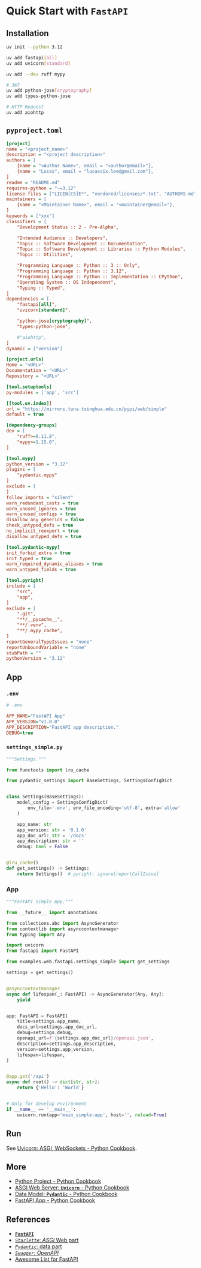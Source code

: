 # Quick Start with `FastAPI`

## Installation

```bash
uv init --python 3.12

uv add fastapi[all]
uv add uvicorn[standard]

uv add --dev ruff mypy

# JWT
uv add python-jose[cryptography]
uv add types-python-jose

# HTTP Request
uv add aiohttp
```

## `pyproject.toml`

```ini
[project]
name = "<project_name>"
description = "<project description>"
authors = [
    {name = "<Author Name>", email = "<author@email>"},
    {name = "Lucas", email = "lucassix.lee@gmail.com"},
]
readme = "README.md"
requires-python = "~=3.12"
license-files = ["LICEN[CS]E*", "vendored/licenses/*.txt", "AUTHORS.md"]
maintainers = [
    {name = "<Maintainer Name>", email = "<maintainer@email>"},
]
keywords = ["xxx"]
classifiers = [
    "Development Status :: 2 - Pre-Alpha",

    "Intended Audience :: Developers",
    "Topic :: Software Development :: Documentation",
    "Topic :: Software Development :: Libraries :: Python Modules",
    "Topic :: Utilities",

    "Programming Language :: Python :: 3 :: Only",
    "Programming Language :: Python :: 3.12",
    "Programming Language :: Python :: Implementation :: CPython",
    "Operating System :: OS Independent",
    "Typing :: Typed",
]
dependencies = [
    "fastapi[all]",
    "uvicorn[standard]",

    "python-jose[cryptography]",
    "types-python-jose",

    #"aiohttp",
]
dynamic = ["version"]

[project.urls]
Home = "<URL>"
Documentation = "<URL>"
Repository = "<URL>"

[tool.setuptools]
py-modules = ['app', 'src']

[[tool.uv.index]]
url = "https://mirrors.tuna.tsinghua.edu.cn/pypi/web/simple"
default = true

[dependency-groups]
dev = [
    "ruff>=0.11.8",
    "mypy>=1.15.0",
]

[tool.mypy]
python_version = "3.12"
plugins = [
    "pydantic.mypy"
]
exclude = [
]
follow_imports = "silent"
warn_redundant_casts = true
warn_unused_ignores = true
warn_unused_configs = true
disallow_any_generics = false
check_untyped_defs = true
no_implicit_reexport = true
disallow_untyped_defs = true

[tool.pydantic-mypy]
init_forbid_extra = true
init_typed = true
warn_required_dynamic_aliases = true
warn_untyped_fields = true

[tool.pyright]
include = [
    "src",
    "app",
]
exclude = [
    ".git",
    "**/__pycache__",
    "**/.venv",
    "**/.mypy_cache",
]
reportGeneralTypeIssues = "none"
reportUnboundVariable = "none"
stubPath = ""
pythonVersion = "3.12"
```

## App

### `.env`

```ini
# .env

APP_NAME="FastAPI App"
APP_VERSION="v1.0.0"
APP_DESCRIPTION="FastAPI app description."
DEBUG=true
```

### `settings_simple.py`

```python
"""Settings."""

from functools import lru_cache

from pydantic_settings import BaseSettings, SettingsConfigDict


class Settings(BaseSettings):
    model_config = SettingsConfigDict(
        env_file='.env', env_file_encoding='utf-8', extra='allow'
    )

    app_name: str
    app_version: str = '0.1.0'
    app_doc_url: str = '/docs'
    app_description: str = ''
    debug: bool = False


@lru_cache()
def get_settings() -> Settings:
    return Settings()  # pyright: ignore[reportCallIssue]
```

### App

```python
"""FastAPI Simple App."""

from __future__ import annotations

from collections.abc import AsyncGenerator
from contextlib import asynccontextmanager
from typing import Any

import uvicorn
from fastapi import FastAPI

from examples.web.fastapi.settings_simple import get_settings

settings = get_settings()


@asynccontextmanager
async def lifespan(_: FastAPI) -> AsyncGenerator[Any, Any]:
    yield


app: FastAPI = FastAPI(
    title=settings.app_name,
    docs_url=settings.app_doc_url,
    debug=settings.debug,
    openapi_url=f'{settings.app_doc_url}/openapi.json',
    description=settings.app_description,
    version=settings.app_version,
    lifespan=lifespan,
)


@app.get('/api')
async def root() -> dict[str, str]:
    return {'Hello': 'World'}


# Only for develop environment
if __name__ == '__main__':
    uvicorn.run(app='main_simple:app', host='', reload=True)
```

## Run

See [Uvicorn: ASGI, WebSockets - Python Cookbook](../uvicorn).

## More

- [Python Project - Python Cookbook](../../build/project)
- [ASGI Web Server: **`Uvicorn`** - Python Cookbook](../uvicorn)
- [Data Model: **`Pydantic`** - Python Cookbook](../pydantic)
- [FastAPI App - Python Cookbook](fastapi_app)

## References

- [**`FastAPI`**](https://fastapi.tiangolo.com/)
- [*`Starlette`*: *ASGI* Web part](https://www.starlette.io/)
- [*`Pydantic`*: data part](https://pydantic-docs.helpmanual.io/)
- [*`Swagger`*: *OpenAPI*](https://swagger.io/)
- [Awesome List for FastAPI](https://github.com/mjhea0/awesome-fastapi)
